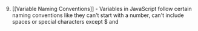 9. [[Variable Naming Conventions]] - Variables in JavaScript follow certain naming conventions like they can't start with a number, can't include spaces or special characters except $ and